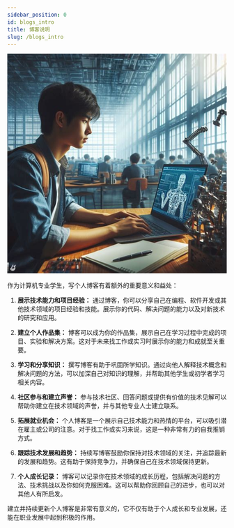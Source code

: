 ```yaml
---
sidebar_position: 0
id: blogs_intro
title: 博客说明
slug: /blogs_intro
---
```



![Alt text](image.png)

作为计算机专业学生，写个人博客有着额外的重要意义和益处：

1. **展示技术能力和项目经验：** 通过博客，你可以分享自己在编程、软件开发或其他技术领域的项目经验和技能。展示你的代码、解决问题的能力以及对新技术的研究和应用。

2. **建立个人作品集：** 博客可以成为你的作品集，展示自己在学习过程中完成的项目、实验和解决方案。这对于未来找工作或实习时展示你的能力和成就至关重要。

3. **学习和分享知识：** 撰写博客有助于巩固所学知识。通过向他人解释技术概念和解决问题的方法，可以加深自己对知识的理解，并帮助其他学生或初学者学习相关内容。

4. **社区参与和建立声誉：** 参与技术社区、回答问题或提供有价值的技术见解可以帮助你建立在技术领域的声誉，并与其他专业人士建立联系。

5. **拓展就业机会：** 个人博客是一个展示自己技术能力和热情的平台，可以吸引潜在雇主或公司的注意。对于找工作或实习来说，这是一种非常有力的自我推销方式。

6. **跟踪技术发展和趋势：** 持续写博客鼓励你保持对技术领域的关注，并追踪最新的发展和趋势。这有助于保持竞争力，并确保自己在技术领域保持更新。

7. **个人成长记录：** 博客可以记录你在技术领域的成长历程，包括解决问题的方法、技术挑战以及你如何克服困难。这可以帮助你回顾自己的进步，也可以对其他人有所启发。

建立并持续更新个人博客是非常有意义的，它不仅有助于个人成长和专业发展，还能在职业发展中起到积极的作用。